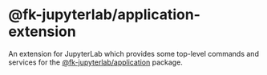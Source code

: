 # @fk-jupyterlab/application-extension

An extension for JupyterLab which provides some top-level commands and services for the [@fk-jupyterlab/application](../application) package.
